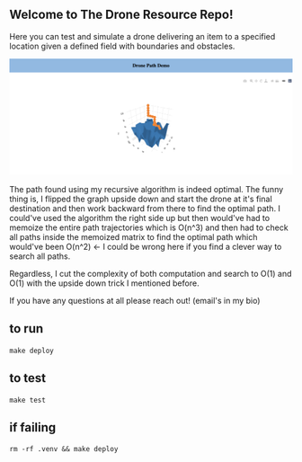 ## Welcome to The Drone Resource Repo!

Here you can test and simulate a drone delivering an item to a specified location given a defined field with boundaries and obstacles.

![Demo Image](https://github.com/samking314/DroneResourceDelivery/blob/master/res/Screen_Shot_2020-11-07_demo.png)

The path found using my recursive algorithm is indeed optimal. The funny thing is, I flipped 
the graph upside down and start the drone at it's final destination and then work backward from there to find the optimal path. 
I could've used the algorithm the right side up but then would've had to memoize the entire path trajectories which is O(n^3) and
then had to check all paths inside the memoized matrix to find the optimal path which would've been O(n^2) <- I could be wrong here if you
find a clever way to search all paths.

Regardless, I cut the complexity of both computation and search to O(1) and O(1) with the upside down trick I mentioned before.

If you have any questions at all please reach out! (email's in my bio)

## to run
```
make deploy
```

## to test
```
make test
```

## if failing
```
rm -rf .venv && make deploy
```
